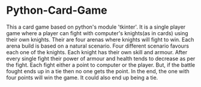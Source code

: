 # Python-Card-Game
This a card game based on python's module 'tkinter'. It is a single player game where a player can fight with computer's knights(as in cards) using their own knights. Their are four arenas where knights will fight to win. Each arena build is based on a natural scenario. Four different scenario favours each one of the knights. Each knight has their own skill and armour. After every single fight their power of armour and health tends to decrease as per the fight. Each fight either a point to computer or the player. But, if the battle fought ends up in a tie then no one gets the point. In the end, the one with four points will win the game. It could also end up being a tie.
